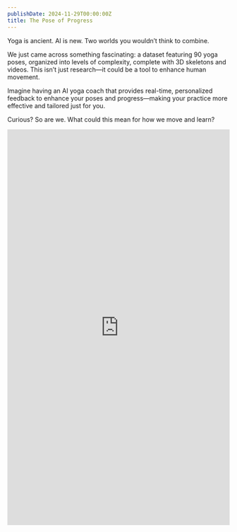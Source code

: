 ```yaml
---
publishDate: 2024-11-29T00:00:00Z
title: The Pose of Progress
---
```

Yoga is ancient. AI is new. Two worlds you wouldn’t think to combine.

We just came across something fascinating: a dataset featuring 90 yoga poses, organized into levels of complexity, complete with 3D skeletons and videos. This isn’t just research—it could be a tool to enhance human movement.

Imagine having an AI yoga coach that provides real-time, personalized feedback to enhance your poses and progress—making your practice more effective and tailored just for you.

Curious? So are we. What could this mean for how we move and learn?

<div style="position: relative; padding-bottom: 177.77%; height: 0; overflow: hidden;">
  <iframe 
    style="position: absolute; top: 0; left: 0; width: 100%; height: 100%;" 
    src="https://www.youtube.com/embed/oxcUIKS87Wc?si=JcW2k8Ni46wTVayS" 
    title="YouTube video player" 
    frameborder="0" 
    allow="accelerometer; autoplay; clipboard-write; encrypted-media; gyroscope; picture-in-picture; web-share" 
    referrerpolicy="strict-origin-when-cross-origin" 
    allowfullscreen>
  </iframe>
</div>
